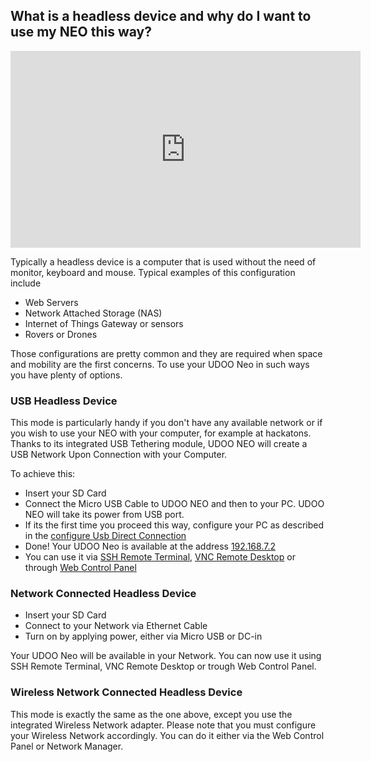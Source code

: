 ## What is a headless device and why do I want to use my NEO this way?

<iframe width="560" height="315" src="https://www.youtube.com/embed/s4y_yZ802Ac" frameborder="0" allowfullscreen></iframe>

Typically a headless device is a computer that is used without the need of monitor, keyboard and mouse. Typical examples
of this configuration include

* Web Servers
* Network Attached Storage (NAS)
* Internet of Things Gateway or sensors 
* Rovers or Drones 

Those configurations are pretty common and they are required when space and mobility are the first concerns.
To use your UDOO Neo in such ways you have plenty of options.

### USB Headless Device

This mode is particularly handy if you don't have any available network or if you wish to use your NEO with your computer, for example at hackatons. Thanks to its integrated USB Tethering module, UDOO NEO will create a USB Network Upon Connection with your Computer.

To achieve this:

* Insert your SD Card
* Connect the Micro USB Cable to UDOO NEO and then to your PC. UDOO NEO will take its power from USB port.
* If its the first time you proceed this way, configure your PC as described in the <a href="../Basic_Setup/Usb_Direct_Connection.html">configure Usb Direct Connection</a>
* Done! Your UDOO Neo is available at the address [192.168.7.2](http://192.168.7.2)
* You can use it via <a href="/Basic_Setup/Remote_Terminal_SSH.html">SSH Remote Terminal</a>, <a href="/Basic_Setup/Remote_Desktop_VNC.html">VNC Remote Desktop</a> or through [Web Control Panel](../Basic_Setup/Web_Control_Panel.html)

### Network Connected Headless Device

* Insert your SD Card
* Connect to your Network via Ethernet Cable
* Turn on by applying power, either via Micro USB or DC-in

Your UDOO Neo will be available in your Network.
You can now use it using SSH Remote Terminal, VNC Remote Desktop or trough Web Control Panel.

### Wireless Network Connected Headless Device

This mode is exactly the same as the one above, except you use the integrated Wireless Network adapter. Please note that you must configure your Wireless Network accordingly. You can do it either via the Web Control Panel or Network Manager. 
